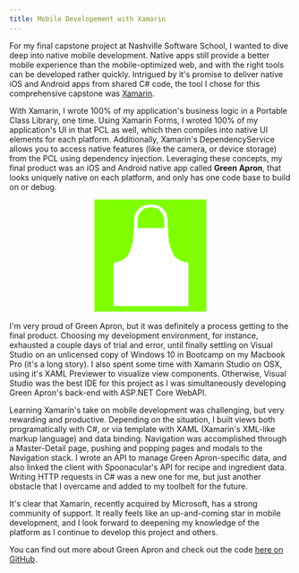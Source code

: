 ```yaml
---
title: Mobile Developement with Xamarin
---
```


For my final capstone project at Nashville Software School, I wanted to dive deep into native mobile development. Native apps still provide a better mobile experience than the mobile-optimized web, and with the right tools can be developed rather quickly. Intrigued by it's promise to deliver native iOS and Android apps from shared C# code, the tool I chose for this comprehensive capstone was [Xamarin](https://www.xamarin.com/).

With Xamarin, I wrote 100% of my application's business logic in a Portable Class Library, one time. Using Xamarin Forms, I wroted 100% of my application's UI in that PCL as well, which then compiles into native UI elements for each platform. Additionally, Xamarin's DependencyService allows you to access native features (like the camera, or device storage) from the PCL using dependency injection. Leveraging these concepts, my final product was an iOS and Android native app called **Green Apron**, that looks uniquely native on each platform, and only has one code base to build on or debug.

<div style="text-align:center">
  <img src="/img/green-apron.png" alt="Green Apron logo">
</div>

I'm very proud of Green Apron, but it was definitely a process getting to the final product. Choosing my development environment, for instance, exhausted a couple days of trial and error, until finally settling on Visual Studio on an unlicensed copy of Windows 10 in Bootcamp on my Macbook Pro (it's a long story). I also spent some time with Xamarin Studio on OSX, using it's XAML Previewer to visualize view components. Otherwise, Visual Studio was the best IDE for this project as I was simultaneously developing Green Apron's back-end with ASP.NET Core WebAPI.

Learning Xamarin's take on mobile development was challenging, but very rewarding and productive. Depending on the situation, I built views both programatically with C#, or via template with XAML (Xamarin's XML-like markup language) and data binding. Navigation was accomplished through a Master-Detail page, pushing and popping pages and modals to the Navigation stack. I wrote an API to manage Green Apron-specific data, and also linked the client with Spoonacular's API for recipe and ingredient data. Writing HTTP requests in C# was a new one for me, but just another obstacle that I overcame and added to my toolbelt for the future.

It's clear that Xamarin, recently acquired by Microsoft, has a strong community of support. It really feels like an up-and-coming star in mobile development, and I look forward to deepening my knowledge of the platform as I continue to develop this project and others.

You can find out more about Green Apron and check out the code [here on GitHub](https://github.com/MattKraatz/greenapron).
